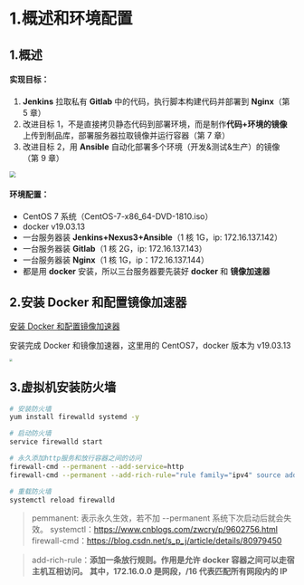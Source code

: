 # 1.概述和环境配置

## 1.概述

#### 实现目标：

1. **Jenkins** 拉取私有 **Gitlab** 中的代码，执行脚本构建代码并部署到 **Nginx**（第 5 章）
2. 改进目标 1，不是直接拷贝静态代码到部署环境，而是制作**代码+环境的镜像**上传到制品库，部署服务器拉取镜像并运行容器（第 7 章）
3. 改进目标 2，用 **Ansible** 自动化部署多个环境（开发&测试&生产）的镜像（第 9 章）

<img src="https://zwhid.oss-cn-shenzhen.aliyuncs.com/blog/11-45-54-qGnLJQ.png" style="zoom: 67%;" />

#### 环境配置：

- CentOS 7 系统（CentOS-7-x86_64-DVD-1810.iso）
- docker v19.03.13
- 一台服务器装 **Jenkins+Nexus3+Ansible**（1 核 1G，ip: 172.16.137.142）
- 一台服务器装 **Gitlab**（1 核 2G，ip: 172.16.137.143）
- 一台服务器装 **Nginx**（1 核 1G，ip：172.16.137.144）
- 都是用 **docker** 安装，所以三台服务器要先装好 **docker** 和 **镜像加速器**

## 2.安装 Docker 和配置镜像加速器

[安装 Docker 和配置镜像加速器](../../Docker/安装和配置镜像加速器.md)

安装完成 Docker 和镜像加速器，这里用的 CentOS7，docker 版本为 v19.03.13

<img src="https://zwhid.oss-cn-shenzhen.aliyuncs.com/blog/17-28-59-Vn3B36.png" style="zoom: 33%;" />

## 3.虚拟机安装防火墙

```bash
# 安装防火墙
yum install firewalld systemd -y

# 启动防火墙
service firewalld start

# 永久添加http服务和放行容器之间的访问
firewall-cmd --permanent --add-service=http
firewall-cmd --permanent --add-rich-rule="rule family="ipv4" source address="172.16.0.0/16" accept"

# 重载防火墙
systemctl reload firewalld
```

> pemmanent: 表示永久生效，若不加 --permanent 系统下次启动后就会失效。
> systemctl：https://www.cnblogs.com/zwcry/p/9602756.html
> firewall-cmd：https://blog.csdn.net/s_p_j/article/details/80979450

> add-rich-rule：**添加一条放行规则。作用是允许 docker 容器之间可以走宿主机互相访问。** **其中，172.16.0.0 是网段，/16 代表匹配所有网段内的 IP**
